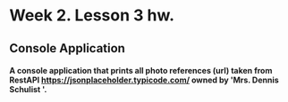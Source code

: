 # Week 2. Lesson 3 hw.
## Console Application
#### A console application that prints all photo references (url) taken from RestAPI https://jsonplaceholder.typicode.com/ owned by 'Mrs. Dennis Schulist '.
